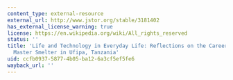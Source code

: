 ```yaml
---
content_type: external-resource
external_url: http://www.jstor.org/stable/3181402
has_external_license_warning: true
license: https://en.wikipedia.org/wiki/All_rights_reserved
status: ''
title: 'Life and Technology in Everyday Life: Reflections on the Career of Mzee Stefano,
  Master Smelter in Ufipa, Tanzania'
uid: ccfb0937-5877-4b05-ba12-6a3cf5ef5fe6
wayback_url: ''
---
```

